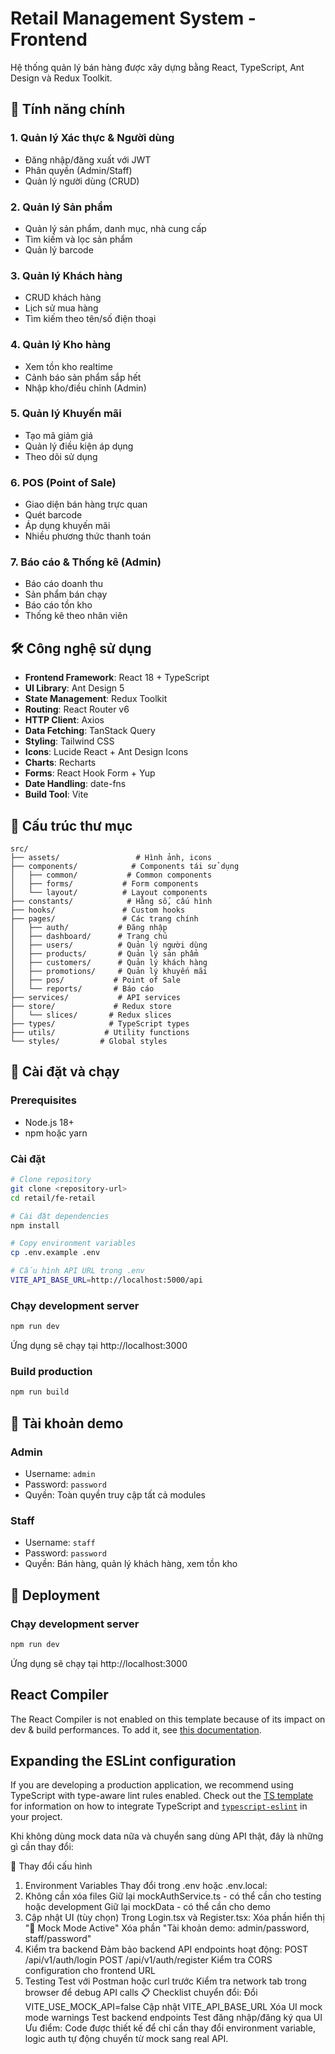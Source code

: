 # Retail Management System - Frontend

Hệ thống quản lý bán hàng được xây dựng bằng React, TypeScript, Ant Design và Redux Toolkit.

## 🚀 Tính năng chính

### 1. Quản lý Xác thực & Người dùng

- Đăng nhập/đăng xuất với JWT
- Phân quyền (Admin/Staff)
- Quản lý người dùng (CRUD)

### 2. Quản lý Sản phẩm

- Quản lý sản phẩm, danh mục, nhà cung cấp
- Tìm kiếm và lọc sản phẩm
- Quản lý barcode

### 3. Quản lý Khách hàng

- CRUD khách hàng
- Lịch sử mua hàng
- Tìm kiếm theo tên/số điện thoại

### 4. Quản lý Kho hàng

- Xem tồn kho realtime
- Cảnh báo sản phẩm sắp hết
- Nhập kho/điều chỉnh (Admin)

### 5. Quản lý Khuyến mãi

- Tạo mã giảm giá
- Quản lý điều kiện áp dụng
- Theo dõi sử dụng

### 6. POS (Point of Sale)

- Giao diện bán hàng trực quan
- Quét barcode
- Áp dụng khuyến mãi
- Nhiều phương thức thanh toán

### 7. Báo cáo & Thống kê (Admin)

- Báo cáo doanh thu
- Sản phẩm bán chạy
- Báo cáo tồn kho
- Thống kê theo nhân viên

## 🛠️ Công nghệ sử dụng

- **Frontend Framework**: React 18 + TypeScript
- **UI Library**: Ant Design 5
- **State Management**: Redux Toolkit
- **Routing**: React Router v6
- **HTTP Client**: Axios
- **Data Fetching**: TanStack Query
- **Styling**: Tailwind CSS
- **Icons**: Lucide React + Ant Design Icons
- **Charts**: Recharts
- **Forms**: React Hook Form + Yup
- **Date Handling**: date-fns
- **Build Tool**: Vite

## 📁 Cấu trúc thư mục

```
src/
├── assets/                 # Hình ảnh, icons
├── components/            # Components tái sử dụng
│   ├── common/           # Common components
│   ├── forms/           # Form components
│   └── layout/          # Layout components
├── constants/            # Hằng số, cấu hình
├── hooks/               # Custom hooks
├── pages/               # Các trang chính
│   ├── auth/           # Đăng nhập
│   ├── dashboard/      # Trang chủ
│   ├── users/          # Quản lý người dùng
│   ├── products/       # Quản lý sản phẩm
│   ├── customers/      # Quản lý khách hàng
│   ├── promotions/     # Quản lý khuyến mãi
│   ├── pos/           # Point of Sale
│   └── reports/       # Báo cáo
├── services/           # API services
├── store/             # Redux store
│   └── slices/       # Redux slices
├── types/            # TypeScript types
├── utils/           # Utility functions
└── styles/         # Global styles
```

## 🔧 Cài đặt và chạy

### Prerequisites

- Node.js 18+
- npm hoặc yarn

### Cài đặt

```bash
# Clone repository
git clone <repository-url>
cd retail/fe-retail

# Cài đặt dependencies
npm install

# Copy environment variables
cp .env.example .env

# Cấu hình API URL trong .env
VITE_API_BASE_URL=http://localhost:5000/api
```

### Chạy development server

```bash
npm run dev
```

Ứng dụng sẽ chạy tại http://localhost:3000

### Build production

```bash
npm run build
```

## 🔐 Tài khoản demo

### Admin

- Username: `admin`
- Password: `password`
- Quyền: Toàn quyền truy cập tất cả modules

### Staff

- Username: `staff`
- Password: `password`
- Quyền: Bán hàng, quản lý khách hàng, xem tồn kho

## 🚀 Deployment

### Chạy development server

```bash
npm run dev
```

Ứng dụng sẽ chạy tại http://localhost:3000

## React Compiler

The React Compiler is not enabled on this template because of its impact on dev & build performances. To add it, see [this documentation](https://react.dev/learn/react-compiler/installation).

## Expanding the ESLint configuration

If you are developing a production application, we recommend using TypeScript with type-aware lint rules enabled. Check out the [TS template](https://github.com/vitejs/vite/tree/main/packages/create-vite/template-react-ts) for information on how to integrate TypeScript and [`typescript-eslint`](https://typescript-eslint.io) in your project.

Khi không dùng mock data nữa và chuyển sang dùng API thật, đây là những gì cần thay đổi:

🔧 Thay đổi cấu hình

1. Environment Variables
   Thay đổi trong .env hoặc .env.local:
2. Không cần xóa files
   Giữ lại mockAuthService.ts - có thể cần cho testing hoặc development
   Giữ lại mockData - có thể cần cho demo
3. Cập nhật UI (tùy chọn)
   Trong Login.tsx và Register.tsx:
   Xóa phần hiển thị "🧪 Mock Mode Active"
   Xóa phần "Tài khoản demo: admin/password, staff/password"
4. Kiểm tra backend
   Đảm bảo backend API endpoints hoạt động:
   POST /api/v1/auth/login
   POST /api/v1/auth/register
   Kiểm tra CORS configuration cho frontend URL
5. Testing
   Test với Postman hoặc curl trước
   Kiểm tra network tab trong browser để debug API calls
   📋 Checklist chuyển đổi:
   Đổi VITE_USE_MOCK_API=false
   Cập nhật VITE_API_BASE_URL
   Xóa UI mock mode warnings
   Test backend endpoints
   Test đăng nhập/đăng ký qua UI
   Ưu điểm: Code được thiết kế để chỉ cần thay đổi environment variable, logic auth tự động chuyển từ mock sang real API.
